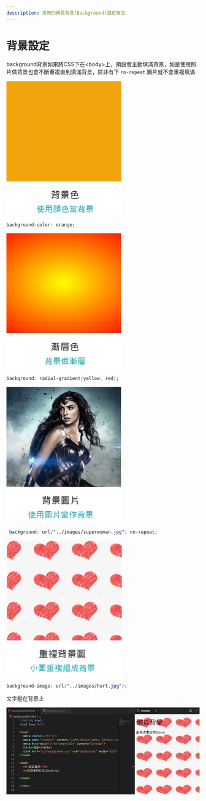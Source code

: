 ```yaml
---
description: 常用的網頁背景(Background)設定寫法
---
```


# 背景設定

background背景如果將CSS下在&lt;body&gt;上，預設會主動填滿背景，如是使用照片做背景也會不斷重複直到填滿背景，除非有下 `no-repeat` 圖片就不會重複填滿

![](.gitbook/assets/image%20%2815%29.png)

```css
background-color: orange;
```

![](.gitbook/assets/image%20%286%29.png)

```css
background: radial-gradient(yellow, red);
```

![](.gitbook/assets/image%20%2824%29.png)

```css
 background: url("../images/superwoman.jpg") no-repeat;
```

![](.gitbook/assets/image%20%2823%29.png)

```css
background-image: url("../images/hart.jpg");
```

文字壓在背景上

![](.gitbook/assets/image%20%2814%29.png)

